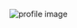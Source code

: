 ![profile image](https://avatars0.githubusercontent.com/u/56806671?s=400&u=be41aa90932020f0a7a69935f83f57935af503ab&v=4)
